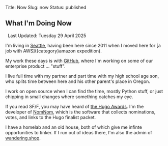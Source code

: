 Title: Now
Slug: now
Status: published

## What I'm Doing Now

<span><i class="iconfont icon-today-sharp"></i>&nbsp;
    Last Updated: <time datetime="2025-04-29T20:55:47-08:00" pubdate="">Tuesday 29 April 2025</time>
</span>

I'm living in [Seattle]({tag}seattle), having been here since 2011 when I moved here for [a job with AWS]({category}amazon expedition).

My work these days is with [GitHub](https://github.com), where I'm working on some of our enterprise product ... "stuff".

I live full time with my partner and part time with my high school age son, who splits time between here and his other parent's place in Oregon.

I work on open source when I can find the time, mostly Python stuff, or just chipping in small changes where something catches my eye.

If you read SF/F, you may have heard of [the Hugo Awards](https://www.thehugoawards.org/). I'm the developer of [NomNom](https://nomnom.fans), which is the software that collects nominations, votes, and links to the Hugo finalist packet. 

I have a homelab and an old house, both of which give me infinte opportunities to tinker. If I run out of ideas there, I'm also the admin of [wandering.shop](https://wandering.shop/).
